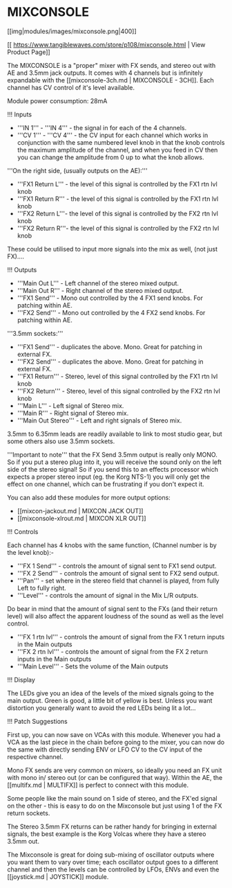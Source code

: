 # MIXCONSOLE
[[img|modules/images/mixconsole.png|400]]

[[ https://www.tangiblewaves.com/store/p108/mixconsole.html | View Product Page]]

The MIXCONSOLE is a "proper" mixer with FX sends, and stereo out with AE and 3.5mm jack outputs. It comes with 4 channels but is infinitely expandable with the [[mixconsole-3ch.md | MIXCONSOLE - 3CH]]. Each channel has CV control of it's level available.

Module power consumption: 28mA


!!! Inputs

* '''IN 1''' - '''IN 4''' - the signal in for each of the 4 channels.
* '''CV 1''' - '''CV 4''' - the CV input for each channel which works in conjunction with the same numbered level knob in that the knob controls the maximum amplitude of the channel, and when you feed in CV then you can change the amplitude from 0 up to what the knob allows.

'''On the right side, (usually outputs on the AE):'''

* '''FX1  Return L''' - the level of this signal is controlled by the FX1 rtn lvl knob
* '''FX1  Return R''' - the level of this signal is controlled by the FX1 rtn lvl knob
* '''FX2  Return L'''- the level of this signal is controlled by the FX2 rtn lvl knob
* '''FX2  Return R'''- the level of this signal is controlled by the FX2 rtn lvl knob

These could be utilised to input more signals into the mix as well, (not just FX)....

!!! Outputs

* '''Main Out L''' - Left channel of the stereo mixed output.
* '''Main Out R''' - Right channel of the stereo mixed output.
* '''FX1 Send''' - Mono out controlled by the 4 FX1 send knobs. For patching within AE.
* '''FX2 Send''' - Mono out controlled by the 4 FX2 send knobs. For patching within AE.

'''3.5mm sockets:'''

* '''FX1 Send''' - duplicates the above. Mono. Great for patching in external FX.
* '''FX2 Send''' - duplicates the above. Mono. Great for patching in external FX.
* '''FX1  Return''' - Stereo, level of this signal controlled by the FX1 rtn lvl knob
* '''FX2  Return''' - Stereo, level of this signal controlled by the FX2 rtn lvl knob
* '''Main L''' - Left signal of Stereo mix.
* '''Main R''' - Right signal of Stereo mix.
* '''Main Out Stereo''' - Left and right signals of Stereo mix.

3.5mm to 6.35mm leads are readily available to link to most studio gear, but some others also use 3.5mm sockets.  

'''Important to note''' that the FX Send 3.5mm output is really only MONO. So if you put a stereo plug into it, you will receive the sound only on the left side of the stereo signal! So if you send this to an effects processor which expects a proper stereo input (eg. the Korg NTS-1) you will only get the effect on one channel, which can be frustrating if you don't expect it. 

You can also add these modules for more output options:

* [[mixcon-jackout.md | MIXCON JACK OUT]] 
* [[mixconsole-xlrout.md | MIXCON XLR OUT]] 

!!! Controls

Each channel has 4 knobs with the same function, (Channel number is by the level knob):-

* '''FX 1 Send''' - controls the amount of signal sent to FX1 send output.
* '''FX 2 Send''' - controls the amount of signal sent to FX2 send output.
* '''Pan''' - set where in the stereo field that channel is played, from fully Left to fully right.
* '''Level''' - controls the amount of signal in the Mix L/R outputs.

Do bear in mind that the amount of signal sent to the FXs (and their return level) will also affect the apparent loudness of the sound as well as the level control.

* '''FX 1 rtn lvl''' - controls the amount of signal from the FX 1 return inputs in the Main outputs
* '''FX 2 rtn lvl''' - controls the amount of signal from the FX 2 return inputs in the Main outputs
* '''Main Level''' - Sets the volume of the Main outputs

!!! Display

The LEDs give you an idea of the levels of the mixed signals going to the main output. Green is good, a little bit of yellow is best. Unless you want distortion you generally want to avoid the red LEDs being lit a lot...

!!! Patch Suggestions

First up, you can now save on VCAs with this module. Whenever you had a VCA as the last piece in the chain before going to the mixer, you can now do the same with directly sending ENV or LFO CV to the CV input of the respective channel. 

Mono FX sends are very common on mixers, so ideally you need an FX unit with mono in/ stereo out (or can be configured that way). Within the AE, the [[multifx.md | MULTIFX]]  is perfect to connect with this module.

Some people like the main sound on 1 side of stereo, and the FX'ed signal on the other - this is easy to do on the Mixconsole but just using 1 of the FX return sockets.

The Stereo 3.5mm FX returns can be rather handy for bringing in external signals, the best example is the Korg Volcas where they have a stereo 3.5mm out.

The Mixconsole is great for doing sub-mixing of oscillator outputs where you want them to vary over time; each oscillator output goes to a different channel and then the levels can be controlled by LFOs, ENVs and even the [[joystick.md | JOYSTICK]]  module.
